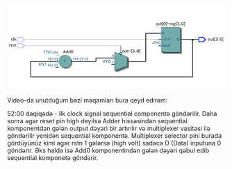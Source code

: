 ![Counter](resources/logicgate.png)

Video-da unutduğum bəzi məqamları bura qeyd edirəm:

52:00 dəqiqədə -
Ilk clock signal sequential componentə göndərilir. Daha sonra əgər reset pin high deyilsə Adder hissəsindən sequential komponentdən gələn output dəyəri bir artırılır və multiplexer vasitəsi ilə göndərilir yenidən sequential komponentə. Multiplexer selector pini burada gördüyünüz kimi əgər rstn 1 gələrsə (high volt) sadəcə D (Data) inputuna 0 göndərir. Əks halda isə Add0 komponentindən gələn dəyəri qəbul edib sequential komponetə göndərir.
